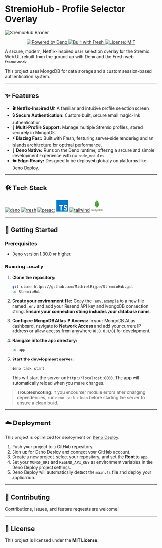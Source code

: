 # StremioHub - Profile Selector Overlay

![StremioHub Banner](https://placehold.co/1200x440/141414/00D4B8?text=StremioHub)

<p align="center">
  <a href="https://deno.land">
    <img src="https://img.shields.io/badge/powered%20by-Deno-black?style=for-the-badge&logo=deno" alt="Powered by Deno">
  </a>
   <a href="https://fresh.deno.dev">
    <img src="https://img.shields.io/badge/built%20with-Fresh-green?style=for-the-badge&logo=deno" alt="Built with Fresh">
  </a>
  <a href="https://opensource.org/licenses/MIT">
    <img src="https://img.shields.io/badge/License-MIT-blue.svg?style=for-the-badge" alt="License: MIT">
  </a>
</p>

A secure, modern, Netflix-inspired user selection overlay for the Stremio Web UI, rebuilt from the ground up with Deno and the Fresh web framework.

This project uses MongoDB for data storage and a custom session-based authentication system.

---

## ✨ Features

*   **🎬 Netflix-Inspired UI:** A familiar and intuitive profile selection screen.
*   **🔒 Secure Authentication:** Custom-built, secure email magic-link authentication.
*   **👤 Multi-Profile Support:** Manage multiple Stremio profiles, stored securely in MongoDB.
*   **⚡️ Blazing Fast:** Built with Fresh, featuring server-side rendering and an islands architecture for optimal performance.
*   **🦕 Deno Native:** Runs on the Deno runtime, offering a secure and simple development experience with no `node_modules`.
*   **☁️ Edge-Ready:** Designed to be deployed globally on platforms like Deno Deploy.

---

## 🛠️ Tech Stack

<p align="left">
  <a href="https://deno.land/" target="_blank" rel="noreferrer"><img src="https://raw.githubusercontent.com/devicons/devicon/master/icons/deno/deno-original-wordmark.svg" alt="deno" width="40" height="40"/></a>
  <a href="https://fresh.deno.dev/" target="_blank" rel="noreferrer"><img src="https://fresh.deno.dev/logo.svg" alt="fresh" width="40" height="40"/></a>
  <a href="https://preactjs.com/" target="_blank" rel="noreferrer"><img src="https://raw.githubusercontent.com/devicons/devicon/master/icons/preact/preact-original.svg" alt="preact" width="40" height="40"/></a>
  <a href="https://www.typescriptlang.org/" target="_blank" rel="noreferrer"><img src="https://raw.githubusercontent.com/devicons/devicon/master/icons/typescript/typescript-original.svg" alt="typescript" width="40" height="40"/></a>
  <a href="https://tailwindcss.com/" target="_blank" rel="noreferrer"><img src="https://www.vectorlogo.zone/logos/tailwindcss/tailwindcss-icon.svg" alt="tailwind" width="40" height="40"/></a>
  <a href="https://www.mongodb.com/" target="_blank" rel="noreferrer"><img src="https://raw.githubusercontent.com/devicons/devicon/master/icons/mongodb/mongodb-original-wordmark.svg" alt="mongodb" width="40" height="40"/></a>
</p>

---

## 🚀 Getting Started

### Prerequisites

*   [Deno](https://deno.land/manual/getting_started/installation) version 1.30.0 or higher.

### Running Locally

1.  **Clone the repository:**
    ```sh
    git clone https://github.com/MichielEijpe/StremioHub.git
    cd StremioHub
    ```

2.  **Create your environment file:**
    Copy the `.env.example` to a new file named `.env` and add your Resend API key and MongoDB connection string. **Ensure your connection string includes your database name.**

3.  **Configure MongoDB Atlas IP Access:**
    In your MongoDB Atlas dashboard, navigate to **Network Access** and add your current IP address or allow access from anywhere (`0.0.0.0/0`) for development.

4.  **Navigate into the app directory:**
    ```sh
    cd app
    ```

5.  **Start the development server:**
    ```sh
    deno task start
    ```
    This will start the server on `http://localhost:8000`. The app will automatically reload when you make changes.

> **Troubleshooting:** If you encounter module errors after changing dependencies, run `deno task clean` before starting the server to ensure a clean build.

---

## ☁️ Deployment

This project is optimized for deployment on [Deno Deploy](https://deno.com/deploy).

1.  Push your project to a GitHub repository.
2.  Sign up for Deno Deploy and connect your GitHub account.
3.  Create a new project, select your repository, and set the **Root** to `app`.
4.  Set your `MONGO_URI` and `RESEND_API_KEY` as environment variables in the Deno Deploy project settings.
5.  Deno Deploy will automatically detect the `main.ts` file and deploy your application.

---

## 🤝 Contributing

Contributions, issues, and feature requests are welcome!

---

## 📜 License

This project is licensed under the **MIT License**.
